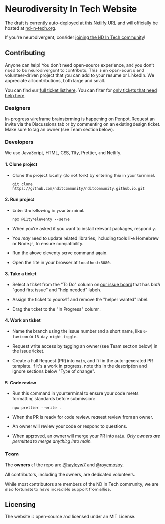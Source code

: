 # Neurodiversity In Tech Website

The draft is currently auto-deployed [at this Netlify URL](https://ndit-staging.netlify.app) and will officially be hosted at [nd-in-tech.org](nd-in-tech.org).

If you're neurodivergent, consider [joining the ND In Tech community](https://nd-in-tech.org)!

## Contributing

Anyone can help! You don’t need open-source experience, and you don’t need to be neurodivergent to contribute. This is an open-source and volunteer-driven project that you can add to your resume or LinkedIn. We appreciate all contributions, both large and small.

You can find our [full ticket list here](https://github.com/orgs/nditcommunity/projects/1/views/6?filterQuery=is%3Aissue). You can filter for [only tickets that need help here](https://github.com/nditcommunity/nditcommunity.github.io/issues?q=is%3Aissue+is%3Aopen+label%3A%22help+wanted%22).

### Designers

In-progress wireframe brainstorming is happening on Penpot. Request an invite via the Discussions tab or by commenting on an existing design ticket. Make sure to tag an owner (see Team section below).

### Developers

We use JavaScript, HTML, CSS, 11ty, Prettier, and Netlify.

#### 1. Clone project

- Clone the project locally (do not fork) by entering this in your terminal:
  ```
  git clone https://github.com/nditcommunity/nditcommunity.github.io.git
  ```

#### 2. Run project

- Enter the following in your terminal:

  ```
  npx @11ty/eleventy --serve
  ```

- When you're asked if you want to install relevant packages, respond `y`.

- You _may_ need to update related libraries, including tools like Homebrew or Node.js, to ensure compatibility.

- Run the above eleventy serve command again.

- Open the site in your browser at `localhost:8080`.

#### 3. Take a ticket

- Select a ticket from the "To Do" column on [our issue board](https://github.com/orgs/nditcommunity/projects/1/views/6?filterQuery=is%3Aissue) that has _both_ "good first issue" and "help needed" labels.

- Assign the ticket to yourself and remove the "helper wanted" label.

- Drag the ticket to the "In Progress" column.

#### 4. Work on ticket

- Name the branch using the issue number and a short name, like `6-favicon` or `18-day-night-toggle`.

- Request write access by tagging an owner (see Team section below) in the issue ticket.

- Create a Pull Request (PR) into `main`, and fill in the auto-generated PR template. If it's a work in progress, note this in the description and ignore sections below "Type of change".

#### 5. Code review

- Run this command in your terminal to ensure your code meets formatting standards before submission:

  ```
  npx prettier --write .
  ```

- When the PR is ready for code review, request review from an owner.

- An owner will review your code or respond to questions.

- When approved, an owner will merge your PR into `main`. _Only owners are permitted to merge anything into main._

### Team

The **owners** of the repo are [@hayleyw7](https://github.com/hayleyw7) and [@royemosby](https://github.com/royemosby).

All contributors, including the owners, are dedicated volunteers.

While most contributors are members of the ND In Tech community, we are also fortunate to have incredible support from allies.

## Licensing

The website is open-source and licensed under an MIT License.
